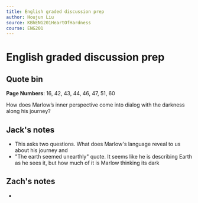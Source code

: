 ```yaml
---
title: English graded discussion prep
author: Houjun Liu
source: KBhENG201HeartOfHardness
course: ENG201
---
```


# English graded discussion prep

## Quote bin

**Page Numbers**: 16, 42, 43, 44, 46, 47, 51, 60

How does Marlow’s inner perspective come into dialog with the darkness along his journey?


## Jack's notes
- This asks two questions. What does Marlow's language reveal to us about his journey and
- "The earth seemed unearthly" quote. It seems like he is describing Earth as he sees it, but how much of it is Marlow thinking its dark




## Zach's notes

- 
